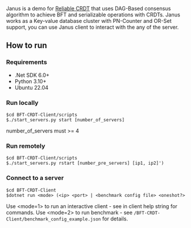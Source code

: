 Janus is a demo for [Reliable CRDT](https://github.com/MSRG/Janus-CRDT/blob/main/Making%20CRDTs%20Not%20So%20Eventual.pdf)  that uses DAG-Based consensus algorithm to achieve BFT and serializable operations with CRDTs.
Janus works as a Key-value database cluster with PN-Counter and OR-Set support, you can use Janus client to interact with the any of the server.


## How to run
### Requirements

- .Net SDK 6.0+
- Python 3.10+
- Ubuntu 22.04

### Run locally

```
$cd BFT-CRDT-Client/scripts
$./start_servers.py start [number_of_servers] 
```
number_of_servers must >= 4

### Run remotely
```
$cd BFT-CRDT-Client/scripts
$./start_servers.py rstart [number_pre_servers] [ip1, ip2]')
```

### Connect to a server
```
$cd BFT-CRDT-Client
$dotnet run <mode> (<ip> <port> | <benchmark config file> <oneshot?>
```

Use <mode=1> to run an interactive client - see in client help string for commands.
Use <mode=2> to run benchmark - see `/BFT-CRDT-Client/benchmark_config_example.json` for details.
